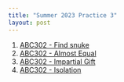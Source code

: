 ```yaml
---
title: "Summer 2023 Practice 3"
layout: post
---
```

1. [ABC302 - Find snuke](https://atcoder.jp/contests/abc302/tasks/abc302_b)
2. [ABC302 - Almost Equal](https://atcoder.jp/contests/abc302/tasks/abc302_c)
3. [ABC302 - Impartial Gift](https://atcoder.jp/contests/abc302/tasks/abc302_d)
3. [ABC302 - Isolation](https://atcoder.jp/contests/abc302/tasks/abc302_e)
